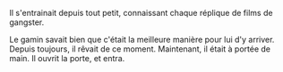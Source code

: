 Il s'entrainait depuis tout petit, connaissant chaque réplique de films de gangster. 

Le gamin savait bien que c'était la meilleure manière pour lui d'y arriver. Depuis toujours, il rêvait de ce moment. Maintenant, il était à portée de main. Il ouvrit la porte, et entra.
